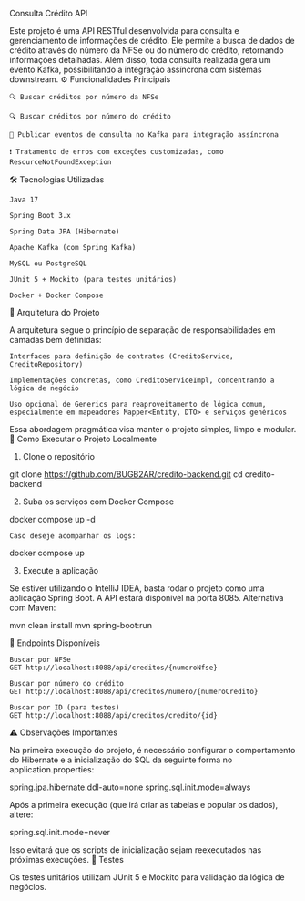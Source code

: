 Consulta Crédito API

Este projeto é uma API RESTful desenvolvida para consulta e gerenciamento de informações de crédito. Ele permite a busca de dados de crédito através do número da NFSe ou do número do crédito, retornando informações detalhadas. Além disso, toda consulta realizada gera um evento Kafka, possibilitando a integração assíncrona com sistemas downstream.
⚙️ Funcionalidades Principais

    🔍 Buscar créditos por número da NFSe

    🔍 Buscar créditos por número do crédito

    🔄 Publicar eventos de consulta no Kafka para integração assíncrona

    ❗ Tratamento de erros com exceções customizadas, como ResourceNotFoundException

🛠️ Tecnologias Utilizadas

    Java 17

    Spring Boot 3.x

    Spring Data JPA (Hibernate)

    Apache Kafka (com Spring Kafka)

    MySQL ou PostgreSQL

    JUnit 5 + Mockito (para testes unitários)

    Docker + Docker Compose

🧱 Arquitetura do Projeto

A arquitetura segue o princípio de separação de responsabilidades em camadas bem definidas:

    Interfaces para definição de contratos (CreditoService, CreditoRepository)

    Implementações concretas, como CreditoServiceImpl, concentrando a lógica de negócio

    Uso opcional de Generics para reaproveitamento de lógica comum, especialmente em mapeadores Mapper<Entity, DTO> e serviços genéricos

Essa abordagem pragmática visa manter o projeto simples, limpo e modular.
🚀 Como Executar o Projeto Localmente
1. Clone o repositório

git clone https://github.com/BUGB2AR/credito-backend.git
cd credito-backend

2. Suba os serviços com Docker Compose

docker compose up -d

    Caso deseje acompanhar os logs:

docker compose up

3. Execute a aplicação

Se estiver utilizando o IntelliJ IDEA, basta rodar o projeto como uma aplicação Spring Boot.
A API estará disponível na porta 8085.
Alternativa com Maven:

mvn clean install
mvn spring-boot:run

📌 Endpoints Disponíveis

    Buscar por NFSe
    GET http://localhost:8088/api/creditos/{numeroNfse}

    Buscar por número do crédito
    GET http://localhost:8088/api/creditos/numero/{numeroCredito}

    Buscar por ID (para testes)
    GET http://localhost:8088/api/creditos/credito/{id}

⚠️ Observações Importantes

Na primeira execução do projeto, é necessário configurar o comportamento do Hibernate e a inicialização do SQL da seguinte forma no application.properties:

spring.jpa.hibernate.ddl-auto=none
spring.sql.init.mode=always

Após a primeira execução (que irá criar as tabelas e popular os dados), altere:

spring.sql.init.mode=never

Isso evitará que os scripts de inicialização sejam reexecutados nas próximas execuções.
🧪 Testes

Os testes unitários utilizam JUnit 5 e Mockito para validação da lógica de negócios.
